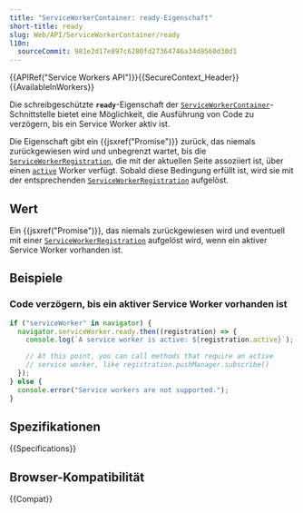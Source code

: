 ```yaml
---
title: "ServiceWorkerContainer: ready-Eigenschaft"
short-title: ready
slug: Web/API/ServiceWorkerContainer/ready
l10n:
  sourceCommit: 981e2d17e897c6280fd27364746a34d8560d30d1
---
```


{{APIRef("Service Workers API")}}{{SecureContext_Header}}{{AvailableInWorkers}}

Die schreibgeschützte **`ready`**-Eigenschaft der [`ServiceWorkerContainer`](/de/docs/Web/API/ServiceWorkerContainer)-Schnittstelle bietet eine Möglichkeit, die Ausführung von Code zu verzögern, bis ein Service Worker aktiv ist.

Die Eigenschaft gibt ein {{jsxref("Promise")}} zurück, das niemals zurückgewiesen wird und unbegrenzt wartet, bis die [`ServiceWorkerRegistration`](/de/docs/Web/API/ServiceWorkerRegistration), die mit der aktuellen Seite assoziiert ist, über einen [`active`](/de/docs/Web/API/ServiceWorkerRegistration/active) Worker verfügt.
Sobald diese Bedingung erfüllt ist, wird sie mit der entsprechenden [`ServiceWorkerRegistration`](/de/docs/Web/API/ServiceWorkerRegistration) aufgelöst.

## Wert

Ein {{jsxref("Promise")}}, das niemals zurückgewiesen wird und eventuell mit einer [`ServiceWorkerRegistration`](/de/docs/Web/API/ServiceWorkerRegistration) aufgelöst wird, wenn ein aktiver Service Worker vorhanden ist.

## Beispiele

### Code verzögern, bis ein aktiver Service Worker vorhanden ist

```js
if ("serviceWorker" in navigator) {
  navigator.serviceWorker.ready.then((registration) => {
    console.log(`A service worker is active: ${registration.active}`);

    // At this point, you can call methods that require an active
    // service worker, like registration.pushManager.subscribe()
  });
} else {
  console.error("Service workers are not supported.");
}
```

## Spezifikationen

{{Specifications}}

## Browser-Kompatibilität

{{Compat}}
